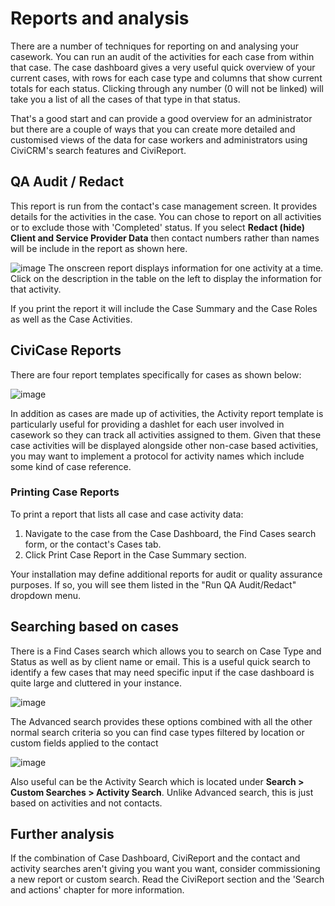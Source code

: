 Reports and analysis
====================

There are a number of techniques for reporting on and analysing your
casework. You can run an audit of the activities for each case from
within that case. The case dashboard gives a very useful quick overview
of your current cases, with rows for each case type and columns that
show current totals for each status. Clicking through any number (0 will
not be linked) will take you a list of all the cases of that type in
that status.

That's a good start and can provide a good overview for an administrator
but there are a couple of ways that you can create more detailed and
customised views of the data for case workers and administrators using
CiviCRM's search features and CiviReport.

QA Audit / Redact
-----------------

This report is run from the contact's case management screen. It
provides details for the activities in the case. You can chose to report
on all activities or to exclude those with 'Completed' status. If you
select **Redact (hide) Client and Service Provider Data** then contact
numbers rather than names will be include in the report as shown
here.

![image](../img/QA%20Audit%20Screen.PNG) 
The onscreen report displays
information for one activity at a time. Click on the description in the
table on the left to display the information for that activity.

If you print the report it will include the Case Summary and the Case
Roles as well as the Case Activities. 

CiviCase Reports
----------------

There are four report templates specifically for cases as shown below:

![image](../img/4.5_Case_report_templates.PNG) 

In addition as cases are made up of activities, the Activity report
template is particularly useful for providing a dashlet for each user
involved in casework so they can track all activities assigned to them.
Given that these case activities will be displayed alongside other
non-case based activities, you may want to implement a protocol for
activity names which include some kind of case reference.

### Printing Case Reports

To print a report that lists all case and case activity data:

1.  Navigate to the case from the Case Dashboard, the Find Cases search
    form, or the contact's Cases tab.
2.  Click Print Case Report in the Case Summary section.

Your installation may define additional reports for audit or quality
assurance purposes. If so, you will see them listed in the "Run QA
Audit/Redact" dropdown menu.

Searching based on cases
------------------------

There is a Find Cases search which allows you to search on Case Type and
Status as well as by client name or email. This is a useful quick search
to identify a few cases that may need specific input if the case
dashboard is quite large and cluttered in your instance.

![image](../img/Case_Find_case_update.PNG) 

The Advanced search provides these options combined with all the other
normal search criteria so you can find case types filtered by location
or custom fields applied to the contact

![image](../img/Case_advanced_search_update.PNG) 

Also useful can be the Activity Search which is located under **Search > Custom Searches > Activity Search**.  Unlike Advanced
search, this is just based on activities and not contacts.

Further analysis
----------------

If the combination of Case Dashboard, CiviReport and the contact and
activity searches aren't giving you want you want, consider
commissioning a new report or custom search. Read the CiviReport section
and the 'Search and actions' chapter for more information.

